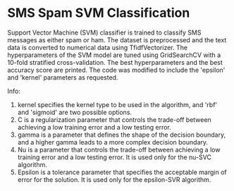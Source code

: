 # SMS Spam SVM Classification

Support Vector Machine (SVM) classifier is trained to classify SMS messages as either spam or ham. The dataset is preprocessed and the text data is converted to numerical data using TfidfVectorizer. The hyperparameters of the SVM model are tuned using GridSearchCV with a 10-fold stratified cross-validation. The best hyperparameters and the best accuracy score are printed. The code was modified to include the 'epsilon' and 'kernel' parameters as requested.

Info:
1) kernel specifies the kernel type to be used in the algorithm, and 'rbf' and 'sigmoid' are two possible options.
2) C is a regularization parameter that controls the trade-off between achieving a low training error and a low testing error.
3) gamma is a parameter that defines the shape of the decision boundary, and a higher gamma leads to a more complex decision boundary.
4) Nu is a parameter that controls the trade-off between achieving a low training error and a low testing error. It is used only for the nu-SVC algorithm.
5) Epsilon is a tolerance parameter that specifies the acceptable margin of error for the solution. It is used only for the epsilon-SVR algorithm.
